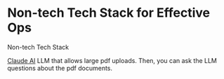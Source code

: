 # Non-tech Tech Stack for Effective Ops
Non-tech Tech Stack<br>

[Claude AI](https://claude.ai/login)
LLM that allows large pdf uploads. Then, you can ask the LLM questions about the pdf documents.
